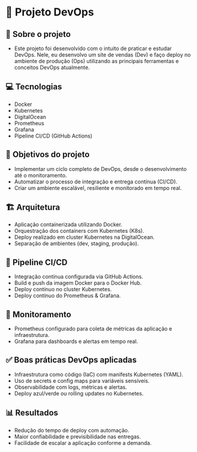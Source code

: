 # 🚀 Projeto DevOps

## 📖 Sobre o projeto  
- Este projeto foi desenvolvido com o intuito de praticar e estudar DevOps. Nele, eu desenvolvo um site de vendas (Dev) e faço deploy no ambiente de produção (Ops) utilizando as principais ferramentas e conceitos DevOps atualmente.  

## 💻 Tecnologias  
- Docker  
- Kubernetes  
- DigitalOcean  
- Prometheus  
- Grafana  
- Pipeline CI/CD (GitHub Actions)  

## 🎯 Objetivos do projeto  
- Implementar um ciclo completo de DevOps, desde o desenvolvimento até o monitoramento.  
- Automatizar o processo de integração e entrega contínua (CI/CD).  
- Criar um ambiente escalável, resiliente e monitorado em tempo real.  

## 🏗 Arquitetura  
- Aplicação containerizada utilizando Docker.  
- Orquestração dos containers com Kubernetes (K8s).  
- Deploy realizado em cluster Kubernetes na DigitalOcean.  
- Separação de ambientes (dev, staging, produção).  

## 🔄 Pipeline CI/CD  
- Integração contínua configurada via GitHub Actions.  
- Build e push da imagem Docker para o Docker Hub.  
- Deploy contínuo no cluster Kubernetes.  
- Deploy contínuo do Prometheus & Grafana.  

## 📡 Monitoramento  
- Prometheus configurado para coleta de métricas da aplicação e infraestrutura.  
- Grafana para dashboards e alertas em tempo real.  

## ✅ Boas práticas DevOps aplicadas  
- Infraestrutura como código (IaC) com manifests Kubernetes (YAML).  
- Uso de secrets e config maps para variáveis sensíveis.  
- Observabilidade com logs, métricas e alertas.  
- Deploy azul/verde ou rolling updates no Kubernetes.  

## 📊 Resultados  
- Redução do tempo de deploy com automação.  
- Maior confiabilidade e previsibilidade nas entregas.  
- Facilidade de escalar a aplicação conforme a demanda.  

